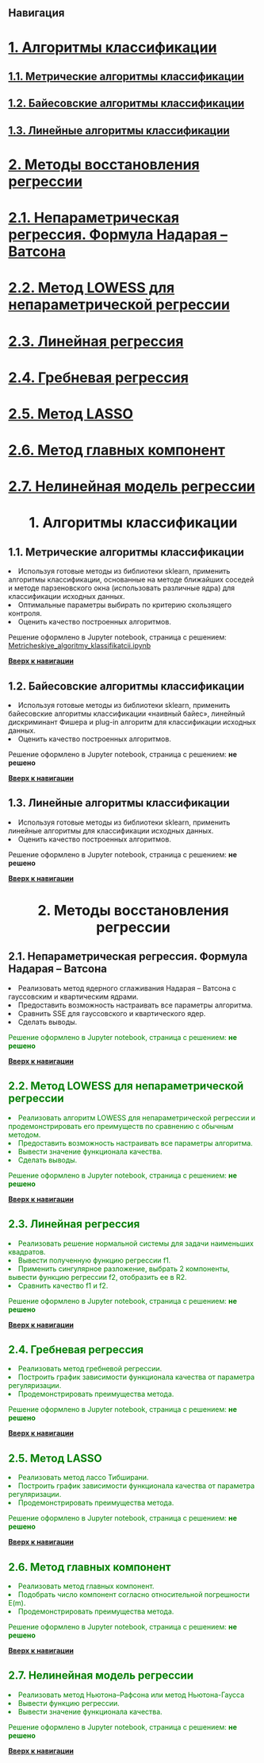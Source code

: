 <!-- комментарий-->
<!--ссылка на файл <a href='https://github.com/PavlyukovVladimir/SMPR/blob/master/scripts/NNBayes.R'>NNBayes.R</a>-->
<!--вставка картинки <img src="img/omega.jpg" alt="вероятность_собятия">-->
<base href="https://github.com/PavlyukovVladimir/SMPR2/blob/master/" ></base>
<a name="navigation"></a><!--Якорь для Навигации-->

## Навигация

<p><a href="#ak"><h1>1. Алгоритмы классификации</h1></a></p>
<p><a href="#mak"><h2>1.1. Метрические алгоритмы классификации</h2></a></p>
<p><a href="#bak"><h2>1.2. Байесовские алгоритмы классификации</h2></a></p>
<p><a href="#bak"><h2>1.3. Линейные алгоритмы классификации</h2></a></p>
<p><a href="#mvr"><h1>2. Методы восстановления регрессии</h1></a></p>
<p><a href="#fnw"><h1>2.1. Непараметрическая регрессия. Формула Надарая – Ватсона</h1></a></p>
<p><a href="#lowess"><h1>2.2. Метод LOWESS для непараметрической регрессии</h1></a></p>
<p><a href="#lr"><h1>2.3. Линейная регрессия</h1></a></p>
<p><a href="#gr"><h1>2.4. Гребневая регрессия</h1></a></p>
<p><a href="#lasso"><h1>2.5. Метод LASSO</h1></a></p>
<p><a href="#mgc"><h1>2.6. Метод главных компонент</h1></a></p>
<p><a href="#nlmr"><h1>2.7. Нелинейная модель регрессии</h1></a></p>

 
<h1 align="center">1. Алгоритмы классификации</h1><a name="ak"></a>

<h2>1.1. Метрические алгоритмы классификации</h2><a name="mak"></a>
<li>Используя готовые методы из библиотеки sklearn, применить алгоритмы классификации, основанные на методе ближайших соседей и методе парзеновского окна (использовать различные ядра) для классификации исходных данных.</li>
<li>Оптимальные параметры выбирать по критерию скользящего контроля.</li>
<li>Оценить качество построенных алгоритмов.</li>
<p></p>
<p>Решение оформлено в Jupyter notebook, страница с решением: <a href='Jupyter-notebook-notes/Metricheskiye_algoritmy_klassifikatcii.ipynb'>Metricheskiye_algoritmy_klassifikatcii.ipynb</a></p>
<p><a href="#navigation"><b>Вверх к навигации</b></a></p>

<h2>1.2. Байесовские алгоритмы классификации</h2><a name="bak"></a>
<li>Используя готовые методы из библиотеки sklearn, применить байесовские алгоритмы классификации «наивный байес», линейный дискриминант Фишера и plug-in алгоритм для классификации исходных данных.</li>
<li>Оценить качество построенных алгоритмов.</li>
<p></p>
<p>Решение оформлено в Jupyter notebook, страница с решением: <strong>не решено</strong></p>
<p><a href="#navigation"><b>Вверх к навигации</b></a></p>

<h2>1.3. Линейные алгоритмы классификации</h2><a name="lak"></a>
<li>Используя готовые методы из библиотеки sklearn, применить линейные алгоритмы для классификации исходных данных.</li>
<li>Оценить качество построенных алгоритмов.</li>
<p></p>
<p>Решение оформлено в Jupyter notebook, страница с решением: <strong>не решено</strong></p>
<p><a href="#navigation"><b>Вверх к навигации</b></a></p>

<h1 align="center">2. Методы восстановления регрессии</h1><a name="mvr"></a>

<h2>2.1. Непараметрическая регрессия. Формула Надарая – Ватсона</h2><a name="fnw"></a>
<li>Реализовать метод ядерного сглаживания Надарая – Ватсона с гауссовским и квартическим ядрами.</li>
<li>Предоставить возможность настраивать все параметры алгоритма.</li>
<li>Сравнить SSE для гауссовского и квартического ядер.</li>
<li>Сделать выводы.</li>
<p></p>
<p><font color="green">Решение оформлено в Jupyter notebook, страница с решением: <strong>не решено</strong></p>
<p><a href="#navigation"><b>Вверх к навигации</b></a></p>

<h2>2.2. Метод LOWESS для непараметрической регрессии</h2><a name="lowess"></a>
<li>Реализовать алгоритм LOWESS для непараметрической регрессии и продемонстрировать его преимуществ по сравнению с обычным методом.</li>
<li>Предоставить возможность настраивать все параметры алгоритма.</li>
<li>Вывести значение функционала качества.</li>
<li>Сделать выводы.</li>
<p></p>
<p><font color="green">Решение оформлено в Jupyter notebook, страница с решением: <strong>не решено</strong></p>
<p><a href="#navigation"><b>Вверх к навигации</b></a></p>

<h2>2.3. Линейная регрессия</h2><a name="lr"></a>
<li>Реализовать решение нормальной системы для задачи наименьших квадратов.</li>
<li>Вывести полученную функцию регрессии f1.</li>
<li>Применить сингулярное разложение, выбрать 2 компоненты, вывести функцию регрессии f2, отобразить ее в R2.</li>
<li>Сравнить качество f1 и f2.</li>
<p></p>
<p><font color="green">Решение оформлено в Jupyter notebook, страница с решением: <strong>не решено</strong></p>
<p><a href="#navigation"><b>Вверх к навигации</b></a></p>

<h2>2.4. Гребневая регрессия</h2><a name="gr"></a>
<li>Реализовать метод гребневой регрессии.</li>
<li>Построить график зависимости функционала качества от параметра регуляризации.</li>
<li>Продемонстрировать преимущества метода.</li>
<p></p>
<p><font color="green">Решение оформлено в Jupyter notebook, страница с решением: <strong>не решено</strong></p>
<p><a href="#navigation"><b>Вверх к навигации</b></a></p>

<h2>2.5. Метод LASSO</h2><a name="lasso"></a>
<li>Реализовать метод лассо Тибширани.</li>
<li>Построить график зависимости функционала качества от параметра регуляризации.</li>
<li>Продемонстрировать преимущества метода.</li>
<p></p>
<p><font color="green">Решение оформлено в Jupyter notebook, страница с решением: <strong>не решено</strong></p>
<p><a href="#navigation"><b>Вверх к навигации</b></a></p>

<h2>2.6. Метод главных компонент</h2><a name="mgc"></a>
<li>Реализовать метод главных компонент.</li>
<li>Подобрать число компонент согласно относительной погрешности E(m).</li>
<li>Продемонстрировать преимущества метода.</li>
<p></p>
<p><font color="green">Решение оформлено в Jupyter notebook, страница с решением: <strong>не решено</strong></p>
<p><a href="#navigation"><b>Вверх к навигации</b></a></p>

<h2>2.7. Нелинейная модель регрессии</h2><a name="nlmr"></a>
<li>Реализовать метод Ньютона–Рафсона или метод Ньютона-Гаусса</li>
<li>Вывести функцию регрессии.</li>
<li>Вывести значение функционала качества.</li>
<p></p>
<p><font color="green">Решение оформлено в Jupyter notebook, страница с решением: <strong>не решено</strong></p>
<p><a href="#navigation"><b>Вверх к навигации</b></a></p>
